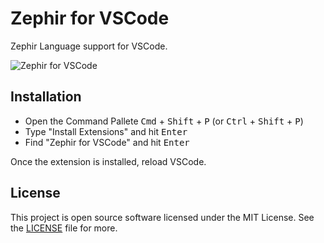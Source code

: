 # Zephir for VSCode

Zephir Language support for VSCode.

![Zephir for VSCode](https://user-images.githubusercontent.com/1256298/34313929-afbbe4bc-e777-11e7-9b00-35e4b7cea164.png)

## Installation

* Open the Command Pallete <kbd>Cmd</kbd> + <kbd>Shift</kbd> + <kbd>P</kbd>
  (or <kbd>Ctrl</kbd> + <kbd>Shift</kbd> + <kbd>P</kbd>)
* Type "Install Extensions" and hit <kbd>Enter</kbd>
* Find "Zephir for VSCode" and hit <kbd>Enter</kbd>

Once the extension is installed, reload VSCode.

## License

This project is open source software licensed under the MIT License.
See the [LICENSE](hhttps://github.com/zephir-lang/zephir-vscode/blob/master/LICENSE) file for more.